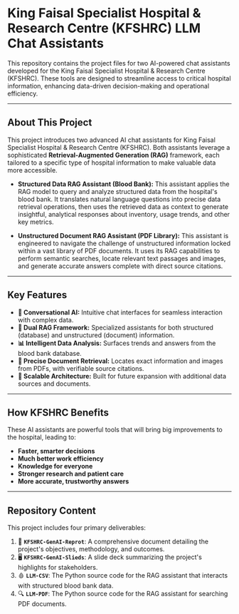 # King Faisal Specialist Hospital & Research Centre (KFSHRC) LLM Chat Assistants

This repository contains the project files for two AI-powered chat assistants developed for the King Faisal Specialist Hospital & Research Centre (KFSHRC). These tools are designed to streamline access to critical hospital information, enhancing data-driven decision-making and operational efficiency.

---

## About This Project

This project introduces two advanced AI chat assistants for King Faisal Specialist Hospital & Research Centre (KFSHRC). Both assistants leverage a sophisticated **Retrieval-Augmented Generation (RAG)** framework, each tailored to a specific type of hospital information to make valuable data more accessible.

*   **Structured Data RAG Assistant (Blood Bank):** This assistant applies the RAG model to query and analyze structured data from the hospital's blood bank. It translates natural language questions into precise data retrieval operations, then uses the retrieved data as context to generate insightful, analytical responses about inventory, usage trends, and other key metrics.

*   **Unstructured Document RAG Assistant (PDF Library):** This assistant is engineered to navigate the challenge of unstructured information locked within a vast library of PDF documents. It uses its RAG capabilities to perform semantic searches, locate relevant text passages and images, and generate accurate answers complete with direct source citations.

---

## Key Features

*   **💬 Conversational AI:** Intuitive chat interfaces for seamless interaction with complex data.
*   **🧠 Dual RAG Framework:** Specialized assistants for both structured (database) and unstructured (document) information.
*   **📊 Intelligent Data Analysis:** Surfaces trends and answers from the blood bank database.
*   **📄 Precise Document Retrieval:** Locates exact information and images from PDFs, with verifiable source citations.
*   **🌱 Scalable Architecture:** Built for future expansion with additional data sources and documents.

---

## How KFSHRC Benefits

These AI assistants are powerful tools that will bring big improvements to the hospital, leading to:

*   **Faster, smarter decisions**
*   **Much better work efficiency**
*   **Knowledge for everyone**
*   **Stronger research and patient care**
*   **More accurate, trustworthy answers**

---

## Repository Content

This project includes four primary deliverables:

1.  📄 **`KFSHRC-GenAI-Reprot`**: A comprehensive document detailing the project's objectives, methodology, and outcomes.
2.  🖥️ **`KFSHRC-GenAI-Slieds`**: A slide deck summarizing the project's highlights for stakeholders.
3.  🩸 **`LLM-CSV`**: The Python source code for the RAG assistant that interacts with structured blood bank data.
4.  🔍 **`LLM-PDF`**: The Python source code for the RAG assistant for searching PDF documents.
